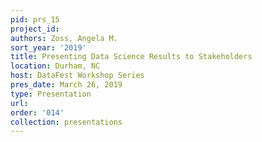```yaml
---
pid: prs_15
project_id: 
authors: Zoss, Angela M.
sort_year: '2019'
title: Presenting Data Science Results to Stakeholders
location: Durham, NC
host: DataFest Workshop Series
pres_date: March 26, 2019
type: Presentation
url: 
order: '014'
collection: presentations
---
```

